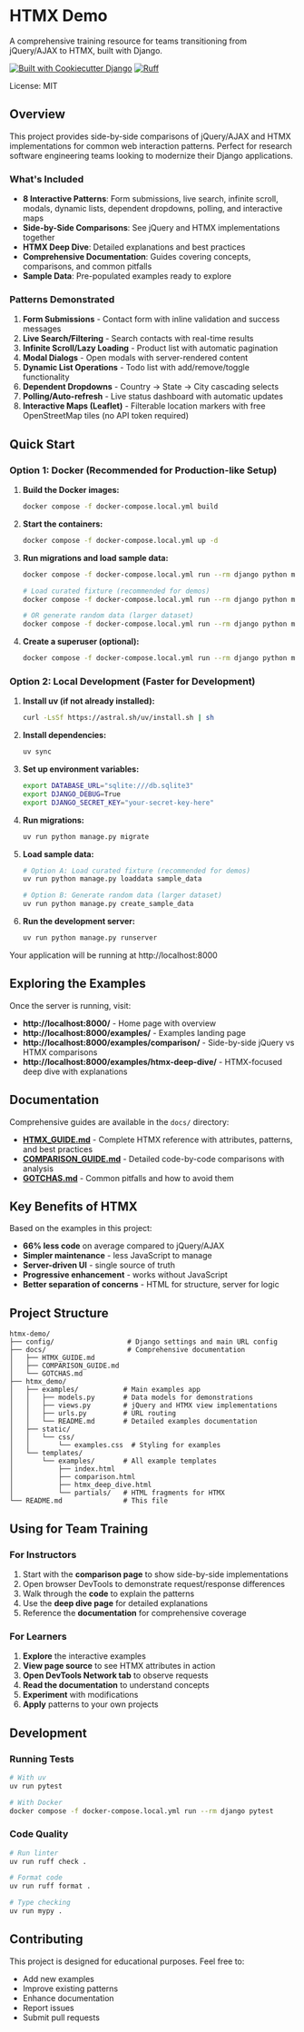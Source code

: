 # HTMX Demo

A comprehensive training resource for teams transitioning from jQuery/AJAX to HTMX, built with Django.

[![Built with Cookiecutter Django](https://img.shields.io/badge/built%20with-Cookiecutter%20Django-ff69b4.svg?logo=cookiecutter)](https://github.com/cookiecutter/cookiecutter-django/)
[![Ruff](https://img.shields.io/endpoint?url=https://raw.githubusercontent.com/astral-sh/ruff/main/assets/badge/v2.json)](https://github.com/astral-sh/ruff)

License: MIT

## Overview

This project provides side-by-side comparisons of jQuery/AJAX and HTMX implementations for common web interaction patterns. Perfect for research software engineering teams looking to modernize their Django applications.

### What's Included

- **8 Interactive Patterns**: Form submissions, live search, infinite scroll, modals, dynamic lists, dependent dropdowns, polling, and interactive maps
- **Side-by-Side Comparisons**: See jQuery and HTMX implementations together
- **HTMX Deep Dive**: Detailed explanations and best practices
- **Comprehensive Documentation**: Guides covering concepts, comparisons, and common pitfalls
- **Sample Data**: Pre-populated examples ready to explore

### Patterns Demonstrated

1. **Form Submissions** - Contact form with inline validation and success messages
2. **Live Search/Filtering** - Search contacts with real-time results
3. **Infinite Scroll/Lazy Loading** - Product list with automatic pagination
4. **Modal Dialogs** - Open modals with server-rendered content
5. **Dynamic List Operations** - Todo list with add/remove/toggle functionality
6. **Dependent Dropdowns** - Country → State → City cascading selects
7. **Polling/Auto-refresh** - Live status dashboard with automatic updates
8. **Interactive Maps (Leaflet)** - Filterable location markers with free OpenStreetMap tiles (no API token required)

## Quick Start

### Option 1: Docker (Recommended for Production-like Setup)

1. **Build the Docker images:**
   ```bash
   docker compose -f docker-compose.local.yml build
   ```

2. **Start the containers:**
   ```bash
   docker compose -f docker-compose.local.yml up -d
   ```

3. **Run migrations and load sample data:**
   ```bash
   docker compose -f docker-compose.local.yml run --rm django python manage.py migrate
   
   # Load curated fixture (recommended for demos)
   docker compose -f docker-compose.local.yml run --rm django python manage.py loaddata sample_data
   
   # OR generate random data (larger dataset)
   docker compose -f docker-compose.local.yml run --rm django python manage.py create_sample_data
   ```

4. **Create a superuser (optional):**
   ```bash
   docker compose -f docker-compose.local.yml run --rm django python manage.py createsuperuser
   ```

### Option 2: Local Development (Faster for Development)

1. **Install uv (if not already installed):**
   ```bash
   curl -LsSf https://astral.sh/uv/install.sh | sh
   ```

2. **Install dependencies:**
   ```bash
   uv sync
   ```

3. **Set up environment variables:**
   ```bash
   export DATABASE_URL="sqlite:///db.sqlite3"
   export DJANGO_DEBUG=True
   export DJANGO_SECRET_KEY="your-secret-key-here"
   ```

4. **Run migrations:**
   ```bash
   uv run python manage.py migrate
   ```

5. **Load sample data:**
   ```bash
   # Option A: Load curated fixture (recommended for demos)
   uv run python manage.py loaddata sample_data
   
   # Option B: Generate random data (larger dataset)
   uv run python manage.py create_sample_data
   ```

6. **Run the development server:**
   ```bash
   uv run python manage.py runserver
   ```

Your application will be running at http://localhost:8000

## Exploring the Examples

Once the server is running, visit:

- **http://localhost:8000/** - Home page with overview
- **http://localhost:8000/examples/** - Examples landing page
- **http://localhost:8000/examples/comparison/** - Side-by-side jQuery vs HTMX comparisons
- **http://localhost:8000/examples/htmx-deep-dive/** - HTMX-focused deep dive with explanations

## Documentation

Comprehensive guides are available in the `docs/` directory:

- **[HTMX_GUIDE.md](docs/HTMX_GUIDE.md)** - Complete HTMX reference with attributes, patterns, and best practices
- **[COMPARISON_GUIDE.md](docs/COMPARISON_GUIDE.md)** - Detailed code-by-code comparisons with analysis
- **[GOTCHAS.md](docs/GOTCHAS.md)** - Common pitfalls and how to avoid them

## Key Benefits of HTMX

Based on the examples in this project:

- **66% less code** on average compared to jQuery/AJAX
- **Simpler maintenance** - less JavaScript to manage
- **Server-driven UI** - single source of truth
- **Progressive enhancement** - works without JavaScript
- **Better separation of concerns** - HTML for structure, server for logic

## Project Structure

```
htmx-demo/
├── config/                  # Django settings and main URL config
├── docs/                    # Comprehensive documentation
│   ├── HTMX_GUIDE.md
│   ├── COMPARISON_GUIDE.md
│   └── GOTCHAS.md
├── htmx_demo/
│   ├── examples/           # Main examples app
│   │   ├── models.py       # Data models for demonstrations
│   │   ├── views.py        # jQuery and HTMX view implementations
│   │   ├── urls.py         # URL routing
│   │   └── README.md       # Detailed examples documentation
│   ├── static/
│   │   └── css/
│   │       └── examples.css  # Styling for examples
│   └── templates/
│       └── examples/       # All example templates
│           ├── index.html
│           ├── comparison.html
│           ├── htmx_deep_dive.html
│           └── partials/   # HTML fragments for HTMX
└── README.md               # This file
```

## Using for Team Training

### For Instructors

1. Start with the **comparison page** to show side-by-side implementations
2. Open browser DevTools to demonstrate request/response differences
3. Walk through the **code** to explain the patterns
4. Use the **deep dive page** for detailed explanations
5. Reference the **documentation** for comprehensive coverage

### For Learners

1. **Explore** the interactive examples
2. **View page source** to see HTMX attributes in action
3. **Open DevTools Network tab** to observe requests
4. **Read the documentation** to understand concepts
5. **Experiment** with modifications
6. **Apply** patterns to your own projects

## Development

### Running Tests

```bash
# With uv
uv run pytest

# With Docker
docker compose -f docker-compose.local.yml run --rm django pytest
```

### Code Quality

```bash
# Run linter
uv run ruff check .

# Format code
uv run ruff format .

# Type checking
uv run mypy .
```

## Contributing

This project is designed for educational purposes. Feel free to:

- Add new examples
- Improve existing patterns
- Enhance documentation
- Report issues
- Submit pull requests
